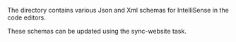 ﻿The directory contains various Json and Xml schemas for IntelliSense in the code editors.

These schemas can be updated using the sync-website task.
